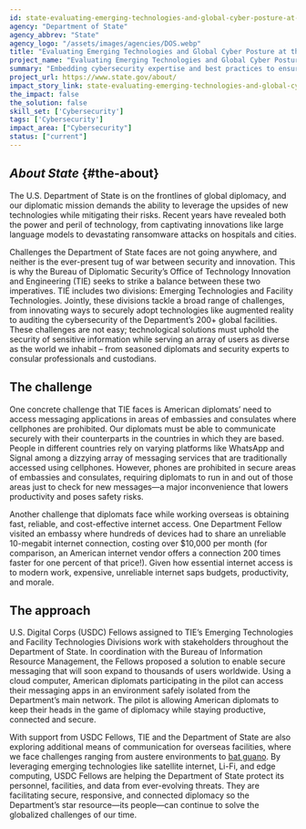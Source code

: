 ```yaml
---
id: state-evaluating-emerging-technologies-and-global-cyber-posture-at-the-department-of-state
agency: "Department of State"
agency_abbrev: "State"
agency_logo: "/assets/images/agencies/DOS.webp"
title: "Evaluating Emerging Technologies and Global Cyber Posture at the Department of State"
project_name: "Evaluating Emerging Technologies and Global Cyber Posture at the Department of State"
summary: "Embedding cybersecurity expertise and best practices to ensure that U.S. diplomats can conduct official business securely and effectively at U.S. Missions around the world."
project_url: https://www.state.gov/about/
impact_story_link: state-evaluating-emerging-technologies-and-global-cyber-posture-at-the-department-of-state
the_impact: false
the_solution: false
skill_set: ['Cybersecurity']
tags: ['Cybersecurity']
impact_area: ["Cybersecurity"]
status: ["current"]
---
```


## *About State* {#the-about}
The U.S. Department of State is on the frontlines of global diplomacy, and our diplomatic mission demands the ability to leverage the upsides of new technologies while mitigating their risks. Recent years have revealed both the power and peril of technology, from captivating innovations like large language models to devastating ransomware attacks on hospitals and cities. 

Challenges the Department of State faces are not going anywhere, and neither is the ever-present tug of war between security and innovation. This is why the Bureau of Diplomatic Security’s Office of Technology Innovation and Engineering (TIE) seeks to strike a balance between these two imperatives. TIE includes two divisions: Emerging Technologies and Facility Technologies. Jointly, these divisions tackle a broad range of challenges, from innovating ways to securely adopt technologies like augmented reality to auditing the cybersecurity of the Department’s 200+ global facilities. These challenges are not easy; technological solutions must uphold the security of sensitive information while serving an array of users as diverse as the world we inhabit – from seasoned diplomats and security experts to consular professionals and custodians.

## The challenge
One concrete challenge that TIE faces is American diplomats’ need to access messaging applications in areas of embassies and consulates where cellphones are prohibited. Our diplomats must be able to communicate securely with their counterparts in the countries in which they are based. People in different countries rely on varying platforms like WhatsApp and Signal among a dizzying array of messaging services that are traditionally accessed using cellphones. However, phones are prohibited in secure areas of embassies and consulates, requiring diplomats to run in and out of those areas just to check for new messages—a major inconvenience that lowers productivity and poses safety risks.

Another challenge that diplomats face while working overseas is obtaining fast, reliable, and cost-effective internet access. One Department Fellow visited an embassy where hundreds of devices had to share an unreliable 10-megabit internet connection, costing over $10,000 per month (for comparison, an American internet vendor offers a connection 200 times faster for one percent of that price!). Given how essential internet access is to modern work, expensive, unreliable internet saps budgets, productivity, and morale.

## The approach
U.S. Digital Corps (USDC) Fellows assigned to TIE’s Emerging Technologies and Facility Technologies Divisions work with stakeholders throughout the Department of State. In coordination with the Bureau of Information Resource Management, the Fellows proposed a solution to enable secure messaging that will soon expand to thousands of users worldwide. Using a cloud computer, American diplomats participating in the pilot can access their messaging apps in an environment safely isolated from the Department’s main network. The pilot is allowing American diplomats to keep their heads in the game of diplomacy while staying productive, connected and secure.

With support from USDC Fellows, TIE and the Department of State are also exploring additional means of communication for overseas facilities, where we face challenges ranging from austere environments to [bat guano](https://statemag.state.gov/2023/08/0823feat03/). By leveraging emerging technologies like satellite internet, Li-Fi, and edge computing, USDC Fellows are helping the Department of State protect its personnel, facilities, and data from ever-evolving threats. They are facilitating secure, responsive, and connected diplomacy so the Department’s star resource—its people—can continue to solve the globalized challenges of our time.

